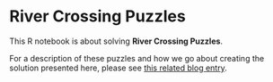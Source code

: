 # River Crossing Puzzles

This R notebook is about solving **River Crossing Puzzles**.

For a description of these puzzles and how we go about creating the solution presented here, please see [this related blog entry](https://mark-borg.github.io/blog/2016/river-crossing-puzzles/).

